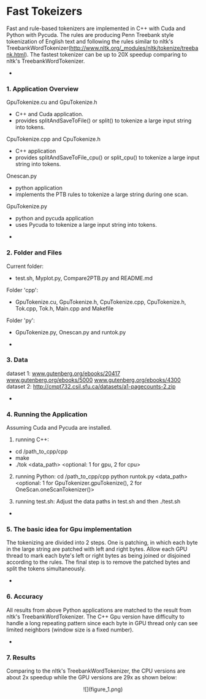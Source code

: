 # Fast Tokeizers
Fast and rule-based tokenizers are implemented in C++ with Cuda and Python with Pycuda. The rules are producing Penn Treebank style tokenization of English text and following the rules similar to nltk's TreebankWordTokenizer(http://www.nltk.org/_modules/nltk/tokenize/treebank.html). The fastest tokenizer can be up to 20X speedup comparing to nltk's TreebankWordTokenizer.

-
### 1. Application Overview
GpuTokenize.cu and GpuTokenize.h
  * C++ and Cuda application.
  * provides splitAndSaveToFile() or split() to tokenize a large input string into tokens.

CpuTokenize.cpp and CpuTokenize.h
  * C++ application	
  * provides splitAndSaveToFile_cpu() or split_cpu() to tokenize a large input string into tokens.

Onescan.py
  * python application	
  * implements the PTB rules to tokenize a large string during one scan.

GpuTokenize.py
  * python and pycuda application
  * uses Pycuda to tokenize a large input string into tokens.
  
-
### 2. Folder and Files
Current folder:
  * test.sh, Myplot.py, Compare2PTB.py and README.md
  
Folder 'cpp':
  * GpuTokenize.cu, GpuTokenize.h, CpuTokenize.cpp, CpuTokenize.h, Tok.cpp, Tok.h, Main.cpp and Makefile
  
Folder 'py':
  * GpuTokenize.py, Onescan.py and runtok.py

-
### 3. Data
dataset 1: www.gutenberg.org/ebooks/20417 www.gutenberg.org/ebooks/5000 www.gutenberg.org/ebooks/4300  
dataset 2: http://cmpt732.csil.sfu.ca/datasets/a1-pagecounts-2.zip

-
### 4. Running the Application
Assuming Cuda and Pycuda are installed.  
1) running C++:
  * cd /path_to_cpp/cpp
  * make
  * ./tok <data_path> <optional: 1 for gpu, 2 for cpu>
   
2) running Python:
   cd /path_to_cpp/cpp
   python runtok.py <data_path> <optional: 1 for GpuTokenizer.gpuTokenize(), 2 for OneScan.oneScanTokenizer()>

3) running test.sh:
   Adjust the data paths in test.sh and then 
   ./test.sh

-
### 5. The basic idea for Gpu implementation
The tokenizing are divided into 2 steps. One is patching, in which each byte in the large string are patched with left and right bytes. Allow each GPU thread to mark each byte's left or right bytes as being joined or disjoined according to the rules.
The final step is to remove the patched bytes and split the tokens simultaneously.
 
-
### 6. Accuracy
All results from above Python applications are matched to the result from nltk's TreebankWordTokenizer. The C++ Gpu version have difficulty to handle a long repeating pattern since each byte in GPU thread only can see limited neighbors (window size is a fixed number).

-
### 7. Results
Comparing to the nltk's TreebankWordTokenizer, the CPU versions are about 2x speedup while the GPU versions are 29x as shown below:

<p style="text-align:center">
![](figure_1.png)
</p>
